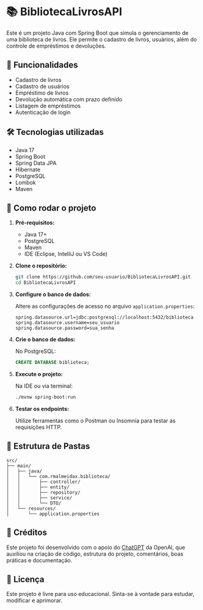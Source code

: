 # 📚 BibliotecaLivrosAPI

Este é um projeto Java com Spring Boot que simula o gerenciamento de uma biblioteca de livros. Ele permite o cadastro de livros, usuários, além do controle de empréstimos e devoluções.

## 🚀 Funcionalidades

- Cadastro de livros
- Cadastro de usuários
- Empréstimo de livros
- Devolução automática com prazo definido
- Listagem de empréstimos
- Autenticação de login

## 🛠️ Tecnologias utilizadas

- Java 17
- Spring Boot
- Spring Data JPA
- Hibernate
- PostgreSQL
- Lombok
- Maven

## 🏁 Como rodar o projeto

1. **Pré-requisitos:**
   - Java 17+
   - PostgreSQL
   - Maven
   - IDE (Eclipse, IntelliJ ou VS Code)

2. **Clone o repositório:**

   ```bash
   git clone https://github.com/seu-usuario/BibliotecaLivrosAPI.git
   cd BibliotecaLivrosAPI
   ```

3. **Configure o banco de dados:**

   Altere as configurações de acesso no arquivo `application.properties`:

   ```properties
   spring.datasource.url=jdbc:postgresql://localhost:5432/biblioteca
   spring.datasource.username=seu_usuario
   spring.datasource.password=sua_senha
   ```

4. **Crie o banco de dados:**

   No PostgreSQL:

   ```sql
   CREATE DATABASE biblioteca;
   ```

5. **Execute o projeto:**

   Na IDE ou via terminal:

   ```bash
   ./mvnw spring-boot:run
   ```

6. **Testar os endpoints:**

   Utilize ferramentas como o Postman ou Insomnia para testar as requisições HTTP.

## 📂 Estrutura de Pastas

```
src/
├── main/
│   ├── java/
│   │   └── com.rmalmeidax.biblioteca/
│   │       ├── controller/
│   │       ├── entity/
│   │       ├── repository/
│   │       ├── service/
│   │       └── DTO/
│   └── resources/
│       └── application.properties
```

## 🤝 Créditos

Este projeto foi desenvolvido com o apoio do [ChatGPT](https://chat.openai.com/) da OpenAI, que auxiliou na criação de código, estrutura do projeto, comentários, boas práticas e documentação.

## 📄 Licença

Este projeto é livre para uso educacional. Sinta-se à vontade para estudar, modificar e aprimorar.
